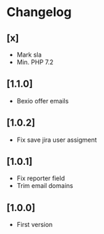 # Changelog

## [x]
- Mark sla
- Min. PHP 7.2

## [1.1.0]
- Bexio offer emails

## [1.0.2]
- Fix save jira user assigment

## [1.0.1]
- Fix reporter field
- Trim email domains

## [1.0.0]
- First version
